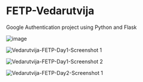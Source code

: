 # FETP-Vedarutvija
Google Authentication project using Python and Flask


![image](https://github.com/Vedarutvija/FETP-Vedarutvija/assets/52282654/8731fe61-17f1-40af-b2c4-d4ca66307373)



![Vedarutvija-FETP-Day1-Screenshot 1](https://github.com/Vedarutvija/FETP-Vedarutvija/assets/52282654/9d747372-be9e-4916-a83c-1e63e0d41b1b)




![Vedarutvija-FETP-Day1-Screenshot 2](https://github.com/Vedarutvija/FETP-Vedarutvija/assets/52282654/96cf04e0-191c-4a63-9e71-edeabfe3bc4b)




![Vedarutvija-FETP-Day2-Screenshot 1](https://github.com/Vedarutvija/FETP-Vedarutvija/assets/52282654/1cdbaa78-f1db-425a-9ece-a45ac5e3f775)

